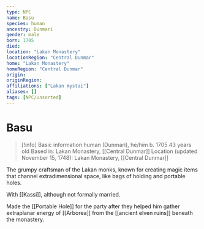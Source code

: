 ```yaml
---
type: NPC
name: Basu
species: human
ancestry: Dunmari
gender: male
born: 1705
died: 
location: "Lakan Monastery"
locationRegion: "Central Dunmar"
home: "Lakan Monastery"
homeRegion: "Central Dunmar"
origin:
originRegion:
affiliations: ["Lakan mystai"]
aliases: []
tags: [NPC/unsorted]
---
```

# Basu
>[!info] Basic information
>human (Dunmari), he/him
>b. 1705
>43 years old
>Based in: Lakan Monastery, [[Central Dunmar]]
>Location (updated November 15, 1748): Lakan Monastery, [[Central Dunmar]]

The grumpy craftsman of the Lakan monks, known for creating magic items that channel extradimensional space, like bags of holding and portable holes. 

With [[Kassi]], although not formally married. 

Made the [[Portable Hole]] for the party after they helped him gather extraplanar energy of [[Arborea]] from the [[ancient elven ruins]] beneath the monastery. 